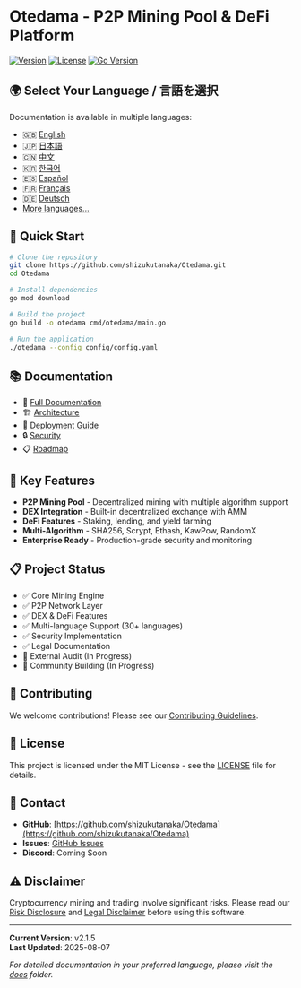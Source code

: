 # Otedama - P2P Mining Pool & DeFi Platform

[![Version](https://img.shields.io/badge/version-2.1.6-blue.svg)](https://github.com/shizukutanaka/Otedama)
[![License](https://img.shields.io/badge/license-MIT-green.svg)](LICENSE)
[![Go Version](https://img.shields.io/badge/go-1.21%2B-blue.svg)](https://golang.org)

## 🌍 Select Your Language / 言語を選択

Documentation is available in multiple languages:

- 🇬🇧 [English](./docs/en/README.md)
- 🇯🇵 [日本語](./docs/ja/README_JP.md)
- 🇨🇳 [中文](./docs/zh/README_CN.md)
- 🇰🇷 [한국어](./docs/ko/README_KR.md)
- 🇪🇸 [Español](./docs/es/README_ES.md)
- 🇫🇷 [Français](./docs/fr/README_FR.md)
- 🇩🇪 [Deutsch](./docs/de/README_DE.md)
- [More languages...](./docs/)

## 🚀 Quick Start

```bash
# Clone the repository
git clone https://github.com/shizukutanaka/Otedama.git
cd Otedama

# Install dependencies
go mod download

# Build the project
go build -o otedama cmd/otedama/main.go

# Run the application
./otedama --config config/config.yaml
```

## 📚 Documentation

- 📖 [Full Documentation](./docs/)
- 🏗️ [Architecture](./docs/en/ARCHITECTURE.md)
- 🚀 [Deployment Guide](./docs/en/DEPLOYMENT_GUIDE.md)
- 🔒 [Security](./docs/en/SECURITY.md)
- 📋 [Roadmap](./docs/en/ROADMAP.md)

## 🎯 Key Features

- **P2P Mining Pool** - Decentralized mining with multiple algorithm support
- **DEX Integration** - Built-in decentralized exchange with AMM
- **DeFi Features** - Staking, lending, and yield farming
- **Multi-Algorithm** - SHA256, Scrypt, Ethash, KawPow, RandomX
- **Enterprise Ready** - Production-grade security and monitoring

## 📋 Project Status

- ✅ Core Mining Engine
- ✅ P2P Network Layer
- ✅ DEX & DeFi Features
- ✅ Multi-language Support (30+ languages)
- ✅ Security Implementation
- ✅ Legal Documentation
- 🚧 External Audit (In Progress)
- 🚧 Community Building (In Progress)

## 🤝 Contributing

We welcome contributions! Please see our [Contributing Guidelines](CONTRIBUTING.md).

## 📄 License

This project is licensed under the MIT License - see the [LICENSE](LICENSE) file for details.

## 📮 Contact

- **GitHub**: [https://github.com/shizukutanaka/Otedama](https://github.com/shizukutanaka/Otedama)
- **Issues**: [GitHub Issues](https://github.com/shizukutanaka/Otedama/issues)
- **Discord**: Coming Soon

## ⚠️ Disclaimer

Cryptocurrency mining and trading involve significant risks. Please read our [Risk Disclosure](./legal/RISK_DISCLOSURE.md) and [Legal Disclaimer](./legal/DISCLAIMER.md) before using this software.

---

**Current Version**: v2.1.5  
**Last Updated**: 2025-08-07

*For detailed documentation in your preferred language, please visit the [docs](./docs/) folder.*